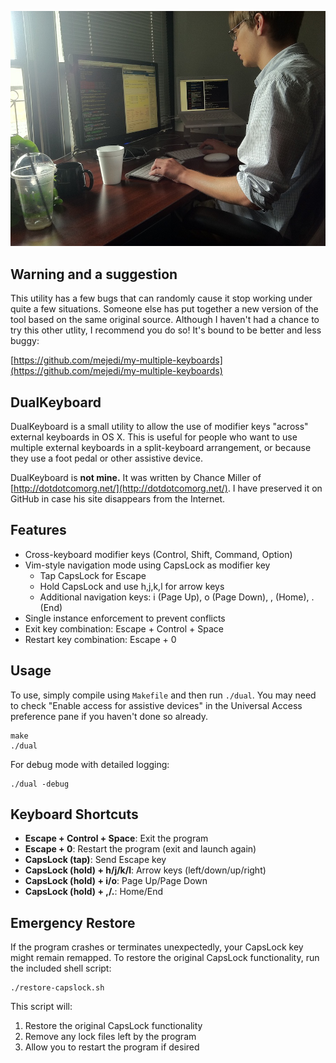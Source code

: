 ![Dual Wielding](dual.jpg)

## Warning and a suggestion

This utility has a few bugs that can randomly cause it stop working under quite a few situations. Someone else has put together a new version of the tool based on the same original source. Although I haven't had a chance to try this other utlity, I recommend you do so! It's bound to be better and less buggy:

[https://github.com/mejedi/my-multiple-keyboards](https://github.com/mejedi/my-multiple-keyboards)

## DualKeyboard

DualKeyboard is a small utility to allow the use of modifier keys "across" external keyboards in OS X. This is useful for people who want to use multiple external keyboards in a split-keyboard arrangement, or because they use a foot pedal or other assistive device.

DualKeyboard is **not mine.** It was written by Chance Miller of [http://dotdotcomorg.net/](http://dotdotcomorg.net/). I have preserved it on GitHub in case his site disappears from the Internet.

## Features

- Cross-keyboard modifier keys (Control, Shift, Command, Option)
- Vim-style navigation mode using CapsLock as modifier key
  - Tap CapsLock for Escape
  - Hold CapsLock and use h,j,k,l for arrow keys
  - Additional navigation keys: i (Page Up), o (Page Down), , (Home), . (End)
- Single instance enforcement to prevent conflicts
- Exit key combination: Escape + Control + Space
- Restart key combination: Escape + 0

## Usage

To use, simply compile using `Makefile` and then run `./dual`. You may need to check "Enable access for assistive devices" in the Universal Access preference pane if you haven't done so already.

```
make
./dual
```

For debug mode with detailed logging:

```
./dual -debug
```

## Keyboard Shortcuts

- **Escape + Control + Space**: Exit the program
- **Escape + 0**: Restart the program (exit and launch again)
- **CapsLock (tap)**: Send Escape key
- **CapsLock (hold) + h/j/k/l**: Arrow keys (left/down/up/right)
- **CapsLock (hold) + i/o**: Page Up/Page Down
- **CapsLock (hold) + ,/.**: Home/End

## Emergency Restore

If the program crashes or terminates unexpectedly, your CapsLock key might remain remapped. To restore the original CapsLock functionality, run the included shell script:

```
./restore-capslock.sh
```

This script will:
1. Restore the original CapsLock functionality
2. Remove any lock files left by the program
3. Allow you to restart the program if desired